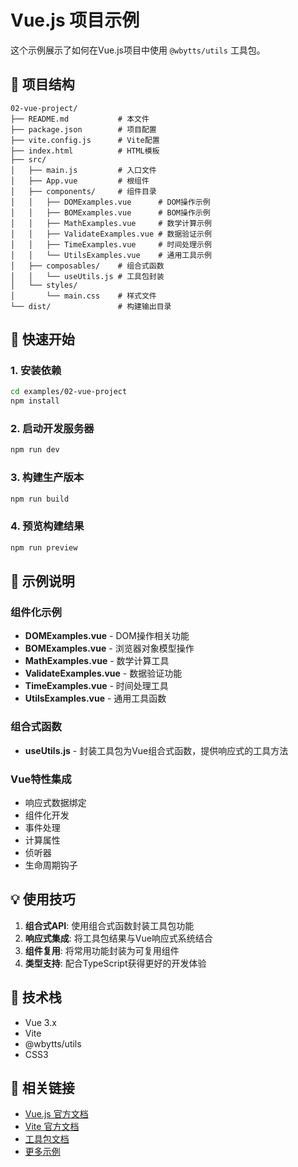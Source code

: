 # Vue.js 项目示例

这个示例展示了如何在Vue.js项目中使用 `@wbytts/utils` 工具包。

## 📁 项目结构

```
02-vue-project/
├── README.md           # 本文件
├── package.json        # 项目配置
├── vite.config.js      # Vite配置
├── index.html          # HTML模板
├── src/
│   ├── main.js         # 入口文件
│   ├── App.vue         # 根组件
│   ├── components/     # 组件目录
│   │   ├── DOMExamples.vue      # DOM操作示例
│   │   ├── BOMExamples.vue      # BOM操作示例
│   │   ├── MathExamples.vue     # 数学计算示例
│   │   ├── ValidateExamples.vue # 数据验证示例
│   │   ├── TimeExamples.vue     # 时间处理示例
│   │   └── UtilsExamples.vue    # 通用工具示例
│   ├── composables/    # 组合式函数
│   │   └── useUtils.js # 工具包封装
│   └── styles/
│       └── main.css    # 样式文件
└── dist/               # 构建输出目录
```

## 🚀 快速开始

### 1. 安装依赖

```bash
cd examples/02-vue-project
npm install
```

### 2. 启动开发服务器

```bash
npm run dev
```

### 3. 构建生产版本

```bash
npm run build
```

### 4. 预览构建结果

```bash
npm run preview
```

## 📖 示例说明

### 组件化示例
- **DOMExamples.vue** - DOM操作相关功能
- **BOMExamples.vue** - 浏览器对象模型操作
- **MathExamples.vue** - 数学计算工具
- **ValidateExamples.vue** - 数据验证功能
- **TimeExamples.vue** - 时间处理工具
- **UtilsExamples.vue** - 通用工具函数

### 组合式函数
- **useUtils.js** - 封装工具包为Vue组合式函数，提供响应式的工具方法

### Vue特性集成
- 响应式数据绑定
- 组件化开发
- 事件处理
- 计算属性
- 侦听器
- 生命周期钩子

## 💡 使用技巧

1. **组合式API**: 使用组合式函数封装工具包功能
2. **响应式集成**: 将工具包结果与Vue响应式系统结合
3. **组件复用**: 将常用功能封装为可复用组件
4. **类型支持**: 配合TypeScript获得更好的开发体验

## 🔧 技术栈

- Vue 3.x
- Vite
- @wbytts/utils
- CSS3

## 🔗 相关链接

- [Vue.js 官方文档](https://vuejs.org/)
- [Vite 官方文档](https://vitejs.dev/)
- [工具包文档](../../README.md)
- [更多示例](../README.md)
